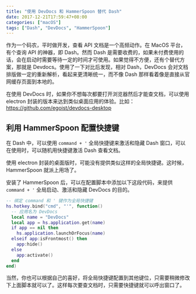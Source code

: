 ```yaml
---
title: "使用 DevDocs 和 HammerSpoon 替代 Dash"
date: 2017-12-21T17:59:47+08:00
categories: ["macOS"]
tags: ["Dash", "DevDocs", "HammerSpoon"]
---
```


作为一个码农，平时做开发，查看 API 文档是一个高频动作。在 MacOS 平台，有个查询 API 的神器，即 Dash。然而 Dash 是需要收费的，如果未付费使用的话，会在启动时需要等待一定的时间才可使用。如果觉得不方便，还有个替代方案，那就是 Devdocs。使用了一下对比后发现，相对 Dash，DevDocs 会对文档排版做一定的重新解析，看起来更清晰统一，而不像 Dash 那样看着像是直接从官网缓存页面到本地的。

在使用 DevDocs 时，如果你不想每次都要打开浏览器然后才能查文档，可以使用 electron 封装的版本来达到类似桌面应用的体验。比如：https://github.com/egoist/devdocs-desktop

<!--more-->

## 利用 HammerSpoon 配置快捷键

在 Dash 中，可以使用 `command + '` 全局快捷键来激活和隐藏 Dash 窗口，可以在使用时，可以随机用快捷键激活 Dash 查看文档。

使用 electron 封装的桌面版时，可能没有提供类似这样的全局快捷键。这时候，HammerSpoon 就派上用场了。

安装了 HammerSpoon 后，可以在配置脚本中添加以下这段代码，来提供 `command + '` 全局启动、激活和隐藏 DevDocs 的目的。

```lua
-- 绑定 command 和 ' 键作为全局快捷键
hs.hotkey.bind("cmd", "'", function()
  -- 应用名为 DevDocs
  local name = "DevDocs"
  local app = hs.application.get(name)
  if app == nil then
    hs.application.launchOrFocus(name)
  elseif app:isFrontmost() then
    app:hide()
  else
    app:activate()
  end
end)
```

当然，你也可以根据自己的喜好，将全局快捷键配置到其他键位，只需要稍微修改下上面脚本就可以了。这样每次要查文档时，只需要快捷键就可以呼出窗口了。




























